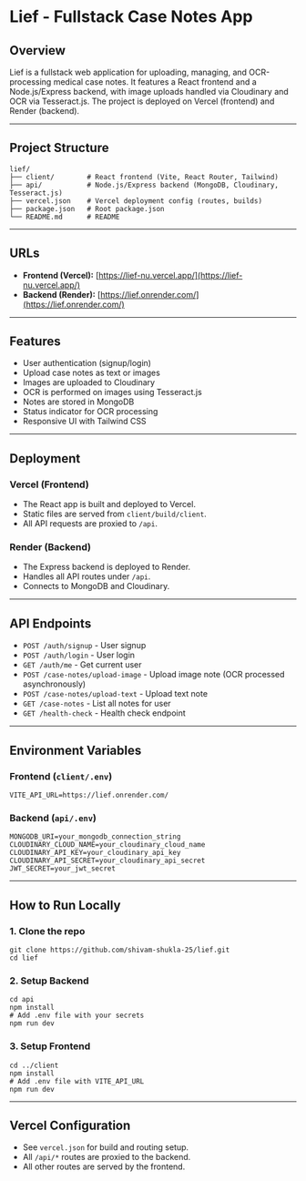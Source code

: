 # Lief - Fullstack Case Notes App

## Overview
Lief is a fullstack web application for uploading, managing, and OCR-processing medical case notes. It features a React frontend and a Node.js/Express backend, with image uploads handled via Cloudinary and OCR via Tesseract.js. The project is deployed on Vercel (frontend) and Render (backend).

---

## Project Structure

```
lief/
├── client/        # React frontend (Vite, React Router, Tailwind)
├── api/           # Node.js/Express backend (MongoDB, Cloudinary, Tesseract.js)
├── vercel.json    # Vercel deployment config (routes, builds)
├── package.json   # Root package.json
└── README.md      # README
```

---

## URLs

- **Frontend (Vercel):** [https://lief-nu.vercel.app/](https://lief-nu.vercel.app/)
- **Backend (Render):** [https://lief.onrender.com/](https://lief.onrender.com/)

---

## Features
- User authentication (signup/login)
- Upload case notes as text or images
- Images are uploaded to Cloudinary
- OCR is performed on images using Tesseract.js
- Notes are stored in MongoDB
- Status indicator for OCR processing
- Responsive UI with Tailwind CSS

---

## Deployment

### Vercel (Frontend)
- The React app is built and deployed to Vercel.
- Static files are served from `client/build/client`.
- All API requests are proxied to `/api`.

### Render (Backend)
- The Express backend is deployed to Render.
- Handles all API routes under `/api`.
- Connects to MongoDB and Cloudinary.

---

## API Endpoints

- `POST /auth/signup` - User signup
- `POST /auth/login` - User login
- `GET /auth/me` - Get current user
- `POST /case-notes/upload-image` - Upload image note (OCR processed asynchronously)
- `POST /case-notes/upload-text` - Upload text note
- `GET /case-notes` - List all notes for user
- `GET /health-check` - Health check endpoint

---

## Environment Variables

### Frontend (`client/.env`)
```
VITE_API_URL=https://lief.onrender.com/
```

### Backend (`api/.env`)
```
MONGODB_URI=your_mongodb_connection_string
CLOUDINARY_CLOUD_NAME=your_cloudinary_cloud_name
CLOUDINARY_API_KEY=your_cloudinary_api_key
CLOUDINARY_API_SECRET=your_cloudinary_api_secret
JWT_SECRET=your_jwt_secret
```

---

## How to Run Locally

### 1. Clone the repo
```
git clone https://github.com/shivam-shukla-25/lief.git
cd lief
```

### 2. Setup Backend
```
cd api
npm install
# Add .env file with your secrets
npm run dev
```

### 3. Setup Frontend
```
cd ../client
npm install
# Add .env file with VITE_API_URL
npm run dev
```

---

## Vercel Configuration
- See `vercel.json` for build and routing setup.
- All `/api/*` routes are proxied to the backend.
- All other routes are served by the frontend.
